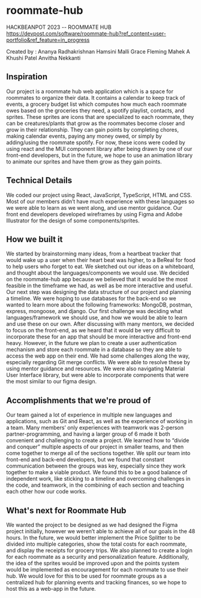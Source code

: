 # roommate-hub

HACKBEANPOT 2023 -- ROOMMATE HUB
https://devpost.com/software/roommate-hub?ref_content=user-portfolio&ref_feature=in_progress 

Created by :
  Ananya Radhakrishnan
  Hamsini Malli
  Grace Fleming 
  Mahek A
  Khushi Patel
  Anvitha Nekkanti
  
## Inspiration
Our project is a roommate hub web application which is a space for roommates to organize their data. It contains a calendar to keep track of events, a grocery budget list which computes how much each roommate owes based on the groceries they need, a spotify playlist, contacts, and sprites. These sprites are icons that are specialized to each roommate, they can be creatures/plants that grow as the roommates become closer and grow in their relationship. They can gain points by completing chores, making calendar events, paying any money owed, or simply by adding/using the roommate spotify. For now, these icons were coded by using react and the MUI component library after being drawn by one of our front-end developers, but in the future, we hope to use an animation library to animate our sprites and have them grow as they gain points.

## Technical Details
We coded our project using React, JavaScript, TypeScript, HTML and CSS. Most of our members didn’t have much experience with these languages so we were able to learn as we went along, and use mentor guidance. Our front end developers developed wireframes by using Figma and Adobe Illustrator for the design of some components/sprites.

## How we built it
We started by brainstorming many ideas, from a heartbeat tracker that would wake up a user when their heart beat was higher, to a BeReal for food to help users who forget to eat. We sketched out our ideas on a whiteboard, and thought about the languages/components we would use. We decided on the roommate-hub app because we believed that it would be the most feasible in the timeframe we had, as well as be more interactive and useful. Our next step was designing the data structure of our project and planning a timeline. We were hoping to use databases for the back-end so we wanted to learn more about the following frameworks: MongoDB, postman, express, mongoose, and django. Our first challenge was deciding what languages/framework we should use, and how we would be able to learn and use these on our own. After discussing with many mentors, we decided to focus on the front-end, as we heard that it would be very difficult to incorporate these for an app that should be more interactive and front-end heavy. However, in the future we plan to create a user authentication mechanism and store each roommate in a database so they are able to access the web app on their end. We had some challenges along the way, especially regarding Git merge conflicts. We were able to resolve these by using mentor guidance and resources. We were also navigating Material User Interface library, but were able to incorporate components that were the most similar to our figma design.

## Accomplishments that we're proud of
Our team gained a lot of experience in multiple new languages and applications, such as Git and React, as well as the experience of working in a team. Many members’ only experiences with teamwork was 2-person partner-programming, and having a larger group of 6 made it both convenient and challenging to create a project. We learned how to “divide and conquer” multiple aspects of our project in smaller teams, and then come together to merge all of the sections together. We split our team into front-end and back-end developers, but we found that constant communication between the groups was key, especially since they work together to make a viable product. We found this to be a good balance of independent work, like sticking to a timeline and overcoming challenges in the code, and teamwork, in the combining of each section and teaching each other how our code works.

## What's next for Roommate Hub
We wanted the project to be designed as we had designed the Figma project initially, however we weren’t able to achieve all of our goals in the 48 hours. In the future, we would better implement the Price Splitter to be divided into multiple categories, show the total costs for each roommate, and display the receipts for grocery trips. We also planned to create a login for each roommate as a security and personalization feature. Additionally, the idea of the sprites would be improved upon and the points system would be implemented as encouragement for each roommate to use their hub. We would love for this to be used for roommate groups as a centralized hub for planning events and tracking finances, so we hope to host this as a web-app in the future.
